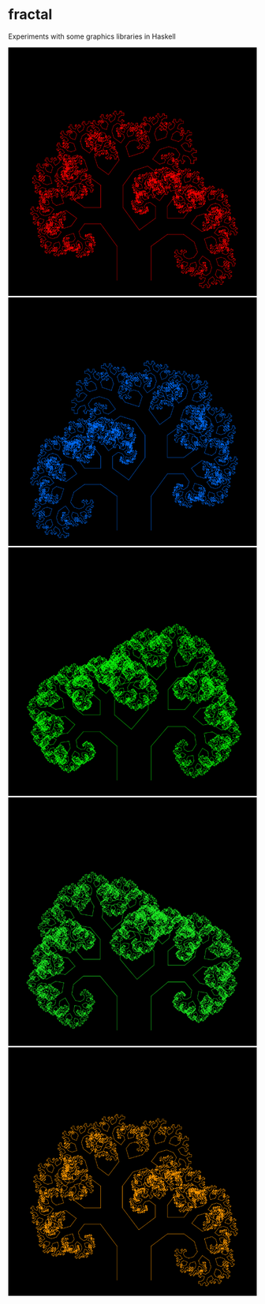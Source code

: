 # fractal

Experiments with some graphics libraries in Haskell

![](examples/fractal_tree_1.png)
![](examples/fractal_tree_2.png)
![](examples/fractal_tree_3.png)
![](examples/fractal_tree_4.png)
![](examples/fractal_tree_5.png)
